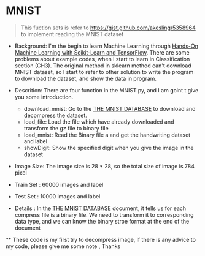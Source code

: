 # MNIST
> This fuction sets is refer to https://gist.github.com/akesling/5358964 to implement reading the MNIST dataset 

- Background: I'm the begin to learn Machine Learning through [Hands-On Machine Learning with Scikit-Learn and TensorFlow](http://shop.oreilly.com/product/0636920052289.do). There are some problems about example codes, when I start to learn  in Classification section (CH3). The original method in sklearn method can't download MNIST dataset, so I start to refer to other solution to write the program to download the dataset, and show the data in program.

- Descrition: There are four function in the MNIST.py, and I am goint t give you some introduction.
  - download_mnist: 
    Go to the [THE MNIST DATABASE](http://yann.lecun.com/exdb/mnist/) to download and decompress the dataset.
  - load_file:
    Load the file which have already downloaded and transform the gz file to binary file
  - load_mnist:
    Read the Binary file a and get the handwriting dataset and label
  - showDigit:
    Show the specified digit when you give the image in the dataset 

- Image Size: The image size is 28 * 28, so the total size of image is 784 pixel
- Train Set : 60000 images and label
- Test Set : 10000 images and label

- Details : In the [THE MNIST DATABASE](http://yann.lecun.com/exdb/mnist/) document, it tells us for each compress file is a binary file. We need to transform it to corresponding data type, and we can know the binary stroe format at the end of the document


** These code is my first try to decompress image, if there is any advice to my code, please give me some note , Thanks
